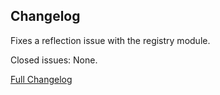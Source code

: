 ## Changelog

Fixes a reflection issue with the registry module.

Closed issues: None.

[Full Changelog](https://github.com/JamCoreModding/JamLib/compare/0.4.2...0.4.3)
